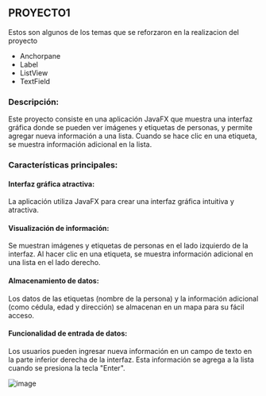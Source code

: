 <h2>PROYECTO1</h2>

Estos son algunos de los temas que se reforzaron en la realizacion del proyecto 

- Anchorpane
- Label
- ListView
- TextField
  
<h3>Descripción:</h3>

Este proyecto consiste en una aplicación JavaFX que muestra una interfaz gráfica donde se pueden ver imágenes y etiquetas de personas, y permite agregar nueva información a una lista. Cuando se hace clic en una etiqueta, se muestra información adicional en la lista.
<h3>Características principales:</h3>

<h4>Interfaz gráfica atractiva:</h4>
La aplicación utiliza JavaFX para crear una interfaz gráfica intuitiva y atractiva.
<h4>Visualización de información:</h4>
Se muestran imágenes y etiquetas de personas en el lado izquierdo de la interfaz. Al hacer clic en una etiqueta, se muestra información adicional en una lista en el lado derecho.
<h4>Almacenamiento de datos:</h4>
Los datos de las etiquetas (nombre de la persona) y la información adicional (como cédula, edad y dirección) se almacenan en un mapa para su fácil acceso.
<h4>Funcionalidad de entrada de datos:</h4>
Los usuarios pueden ingresar nueva información en un campo de texto en la parte inferior derecha de la interfaz. Esta información se agrega a la lista cuando se presiona la tecla "Enter".

![image](https://github.com/RONALD-PIVAQUE/TAREAS/assets/168945387/2f9cdd60-ead2-4f50-a420-6b347ae67806)



